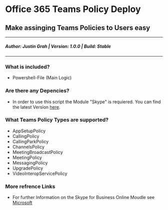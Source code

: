 # Office 365 Teams Policy Deploy
## Make assinging Teams Policies to Users easy
------
##### Author: Justin Grah | Version: 1.0.0 | Build: Stable
------

### What is included?
- Powershell-File (Main Logic)

### Are there any Depencies?
- In order to use this script the Module "Skype" is requiered. You can find the latest Version [here](https://www.microsoft.com/en-us/download/details.aspx?id=39366 "Microsoft Download Page").

### What Teams Policy Types are supported?
- AppSetupPolicy
- CallingPolicy
- CallingParkPolicy
- ChannelsPolicy
- MeetingBroadcastPolicy
- MeetingPolicy
- MessagingPolicy
- UpgradePolicy
- VideoInteropServicePolicy

### More refrence Links
- For further Information on the Skype for Business Online Moudle see [Microsoft](https://docs.microsoft.com/en-us/powershell/module/skype/?view=skype-ps "Powershell Refrence")
